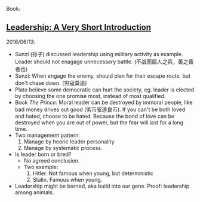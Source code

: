 Book:
## [Leadership: A Very Short Introduction](https://www.amazon.com/gp/product/B005E8356O)

2016/06/13:
 - Sunzi (孙子) discussed leadership using military activity as example. Leader should not enagage unnecessary battle. (不战而屈人之兵，善之善者也)
 - Sunzi: When engage the enemy, should plan for their escape route, but don't chase down. (穷寇莫追)
 - Plato believe some democratic can hurt the society, eg. leader is elected by choosing the one promise most, instead of most qualified.
 - Book *The Prince*: Moral leader can be destroyed by immoral people, like bad money drives out good (劣币驱逐良币). If you can't be both loved and hated, choose to be hated. Because the bond of love can be destroyed when you are out of power, but the fear will last for a long time.
 - Two management pattern:
   1. Manage by heoric leader personality
   2. Manage by systematic process.
 - Is leader born or bred?
   - No agreed conclusion.
   - Two example:
     1. Hitler. Not famous when young, but deterministic
     2. Stalin. Famous when young.
 - Leadership might be borned, aka build into our gene. Proof: leadership among animals.
